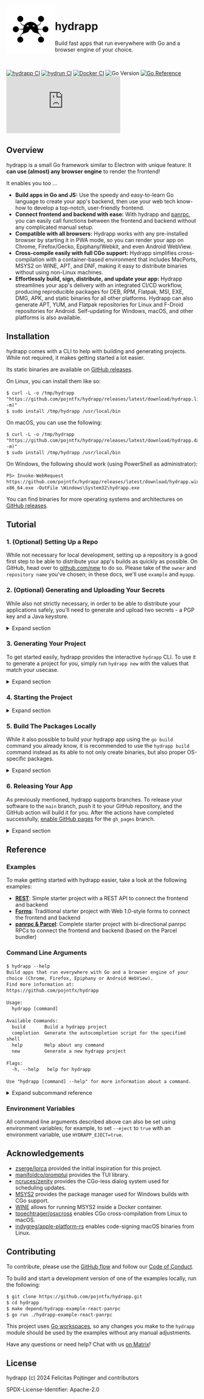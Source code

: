 <img alt="Project icon" style="vertical-align: middle;" src="./docs/icon.svg" width="128" height="128" align="left">

# hydrapp

Build fast apps that run everywhere with Go and a browser engine of your choice.

<br/>

[![hydrapp CI](https://github.com/pojntfx/hydrapp/actions/workflows/hydrapp.yaml/badge.svg)](https://github.com/pojntfx/hydrapp/actions/workflows/hydrapp.yaml)
[![hydrun CI](https://github.com/pojntfx/hydrapp/actions/workflows/hydrun.yaml/badge.svg)](https://github.com/pojntfx/hydrapp/actions/workflows/hydrun.yaml)
[![Docker CI](https://github.com/pojntfx/hydrapp/actions/workflows/docker.yaml/badge.svg)](https://github.com/pojntfx/hydrapp/actions/workflows/docker.yaml)
![Go Version](https://img.shields.io/badge/go%20version-%3E=1.21-61CFDD.svg)
[![Go Reference](https://pkg.go.dev/badge/github.com/pojntfx/hydrapp/hydrapp.svg)](https://pkg.go.dev/github.com/pojntfx/hydrapp/hydrapp)
[![Matrix](https://img.shields.io/matrix/hydrapp:matrix.org)](https://matrix.to/#/#hydrapp:matrix.org?via=matrix.org)

## Overview

hydrapp is a small Go framework similar to Electron with unique feature: It **can use (almost) any browser engine** to render the frontend!

It enables you too ...

- **Build apps in Go and JS:** Use the speedy and easy-to-learn Go language to create your app's backend, then use your web tech know-how to develop a top-notch, user-friendly frontend.
- **Connect frontend and backend with ease:** With hydrapp and [panrpc](https://github.com/pojntfx/panrpc), you can easily call functions between the frontend and backend without any complicated manual setup.
- **Compatible with all browsers:** Hydrapp works with any pre-installed browser by starting it in PWA mode, so you can render your app on Chrome, Firefox/Gecko, Epiphany/Webkit, and even Android WebView.
- **Cross-compile easily with full CGo support:** Hydrapp simplifies cross-compilation with a container-based environment that includes MacPorts, MSYS2 on WINE, APT, and DNF, making it easy to distribute binaries without using non-Linux machines.
- **Effortlessly build, sign, distribute, and update your app:** Hydrapp streamlines your app's delivery with an integrated CI/CD workflow, producing reproducible packages for DEB, RPM, Flatpak, MSI, EXE, DMG, APK, and static binaries for all other platforms. Hydrapp can also generate APT, YUM, and Flatpak repositories for Linux and F-Droid repositories for Android. Self-updating for Windows, macOS, and other platforms is also available.

## Installation

hydrapp comes with a CLI to help with building and generating projects. While not required, it makes getting started a lot easier.

Its static binaries are available on [GitHub releases](https://github.com/pojntfx/hydrapp/releases).

On Linux, you can install them like so:

```shell
$ curl -L -o /tmp/hydrapp "https://github.com/pojntfx/hydrapp/releases/latest/download/hydrapp.linux-$(uname -m)"
$ sudo install /tmp/hydrapp /usr/local/bin
```

On macOS, you can use the following:

```shell
$ curl -L -o /tmp/hydrapp "https://github.com/pojntfx/hydrapp/releases/latest/download/hydrapp.darwin-$(uname -m)"
$ sudo install /tmp/hydrapp /usr/local/bin
```

On Windows, the following should work (using PowerShell as administrator):

```shell
PS> Invoke-WebRequest https://github.com/pojntfx/hydrapp/releases/latest/download/hydrapp.windows-x86_64.exe -OutFile \Windows\System32\hydrapp.exe
```

You can find binaries for more operating systems and architectures on [GitHub releases](https://github.com/pojntfx/hydrapp/releases).

## Tutorial

### 1. (Optional) Setting Up a Repo

While not necessary for local development, setting up a repository is a good first step to be able to distribute your app's builds as quickly as possible. On GitHub, head over to [github.com/new](https://github.com/new) to do so. Please take of the `owner` and `repository name` you've chosen; in these docs, we'll use `example` and `myapp`.

### 2. (Optional) Generating and Uploading Your Secrets

While also not strictly necessary, in order to be able to distribute your applications safely, you'll need to generate and upload two secrets - a PGP key and a Java keystore.

<details>
  <summary>Expand section</summary>

**Generating the PGP key**:

First, generate a PGP key. You can do this using the `gpg` CLI, but an easier way is to use [keygaen](https://pojntfx.github.io/keygaen/), which allows you to do it in directly in your browser:

[<img src="https://github.com/pojntfx/webnetesctl/raw/main/img/launch.png" width="240">](https://pojntfx.github.io/keygaen/)

Create a key with your name and email, and take note of the password you've chosen:

![Screenshot of the create PGP key dialog](./docs/screenshot-create-pgp-key.png)

The first GitHub Actions secret you need to save is `PGP_PASSWORD`; simply use the password you've created above as the value (base64-encoded).

Now that you've generated your key, you can add it to your repository's secrets; let's start with the PGP key ID. To find it, copy the string next to your key's email:

![Screenshot of the PGP key ID](./docs/screenshot-copy-pgp-key-id.png)

Save this in a new GitHub Actions secret `PGP_ID` in the repository you've set up earlier.

Next, let's add the PGP _private_ key's contents to the repo. To do so, export the key with armor and base64-encoding enabled, copy it's content and add it to a secret named `PGP_KEY`:

![Screenshot of the PGP key export dialog](./docs/screenshot-copy-pgp-export.png)

Also be sure to download the key (armored & base64-encoded) so you can use it for local builds.

**Generating the Java keystore**:

You'll also need to generate a keystore. You can do this using the `keytool` CLI, but an easier way again is to use [keystoregaen](https://pojntfx.github.io/keystoregaen/), a tool similar to keygaen, but for Java keystores:

[<img src="https://github.com/pojntfx/webnetesctl/raw/main/img/launch.png" width="240">](https://pojntfx.github.io/keystoregaen/)

Create a key with your name, and take note of the password you've chosen:

![Screenshot of the keystore generation dialog](./docs/screenshot-create-keystore.png)

The first two GitHub Actions secrets you need to save are `APK_STOREPASS` and `APK_KEYPASS`; set them to the passwords you've chosen above respectively (base64-encoded).

Next, let's add the keystore's contents to the repo. To do so, export it with base64-encoding enabled, copy it's content and add it to a secret named `APK_CERT`:

![Screenshot of the keystore export dialog](./docs/screenshot-copy-keystore-export.png)

Also be sure to download the keystore (base64-encoded) so you can use it for local builds.

</details>

### 3. Generating Your Project

To get started easily, hydrapp provides the interactive `hydrapp` CLI. To use it to generate a project for you, simply run `hydrapp new` with the values that match your usecase.

<details>
  <summary>Expand section</summary>

First, select your preferred starter project:

```plaintext
? Which project type do you want to generate?:
    rest: Simple starter project with a REST API to connect the frontend and backend
    forms: Traditional starter project with Web 1.0-style forms to connect the frontend and backend
    react-panrpc: Complete starter project with bi-directional panrpc RPCs to connect the frontend and backend (based on the Parcel bundler)
```

Next, set your app ID; this can be anything that's a valid reverse FQDN, e.g. the GitHub repo you're using:

```plaintext
App ID in reverse domain notation: com.github.example.myapp
```

The app name, summary, description, homepage and git repo are self-explanatory:

```plaintext
App name: My App
App summary: My first app
App description: My first application, built with hydrapp.
App homepage: https://github.com/example/myapp
App git repo: https://github.com/example/myapp.git
```

The base URL should be the URL that you're planning to host the generated repos on; for GitHub pages without a custom domain, this should follow the scheme `https://<username|orgname>.github.io/<reponame>/`:

```plaintext
App base URL to expect the built assets to be published to: https://example.github.io/myapp/
```

The Go module name should be your vanity URL or GitHub repo to use:

```plaintext
Go module name: github.com/example/myapp
```

You can set a license by choosing a SPDX identifier; note that this **has** to be a valid [SPDX identifier](https://spdx.org/licenses/) as it downloads the license text:

```plaintext
License SPDX identifier (see https://spdx.org/licenses/): Apache-2.0
```

The release author name, author email and directory are self-explanatory:

```plaintext
Release author name: Jean Doe
Release author email: jean.doe@example.com
Directory to write the app to: .
```

Finally, you can choose to do advanced configuration; in this basic introduction, we won't be doing that:

```plaintext
? Do you want to do any advanced configuration?:
  ▸ no
    yes
```

After pressing <kbd>Enter</kbd>, the project will be generated, dependencies will be installed and the instructions for continuing will be displayed:

```shell
2023/02/28 17:25:58 Success!
Succesfully generated application. To start it, run the following:

cd myapp
go run .

You can find more information in the generated README.
```

</details>

### 4. Starting the Project

<details>
  <summary>Expand section</summary>

You can start the project in its own PWA-mode browser instance and with the pre-compiled frontend like so:

```shell
$ cd myapp
$ go run .
```

The basic example should look like this:

![Screenshot of the launched compiled frontend](./docs/screenshot-compiled-frontend.png)

When you are developing locally however, you can also start the frontend manually with hot-reloading and in your preferred browser by exporting a few environment variables:

```shell
# In the first terminal
$ export HYDRAPP_BACKEND_LADDR="localhost:1234" HYDRAPP_TYPE="dummy"
$ go run .
2023/02/28 17:35:02 Backend URL: ws://localhost:1234
2023/02/28 17:35:02 Frontend URL: http://localhost:38031?socketURL=ws%3A%2F%2Flocalhost%3A1234

# In the second terminal
$ cd pkg/frontend
$ npm run dev
```

And open the URL (note the `socketURL` parameter): [http://localhost:3000?socketURL=ws%3A%2F%2Flocalhost%3A1234](http://localhost:3000?socketURL=ws%3A%2F%2Flocalhost%3A1234):

![Screenshot of the launched HMR-enabled frontend](./docs/screenshot-hmr-frontend.png)

Whenever you make changes to the frontend's source code, it should be automatically reloaded.

</details>

### 5. Build The Packages Locally

While it also possible to build your hydrapp app using the `go build` command you already know, it is recommended to use the `hydrapp build` command instead as its able to not only create binaries, but also proper OS-specific packages.

<details>
  <summary>Expand section</summary>

To use it, first export the path to and credentials for the PGP key you've downloaded above:

```shell
$ export PGP_KEY="${HOME}/Downloads/19D789F4.asc.txt" PGP_PASSWORD="$(echo asdf | base64)" PGP_ID='19D789F4'
```

Next, do the same for the Java keystore:

```shell
$ export APK_CERT="${HOME}/Downloads/keystoregaen.jks.txt" APK_STOREPASS="$(echo asdf | base64)" APK_KEYPASS="$(echo asdf | base64)"
```

And finally, your branch. hydrapp supports building multiple branches of your app - such as a main branch for your canary builds, the stable branch (for tagged releases) and any further feature branches you might want to build for. In this case, we'll build for the `main` branch:

```shell
$ export BRANCH_ID="main" BRANCH_NAME="Main"
```

You're now ready to build your app:

```shell
$ hydrapp build \
    --config='./hydrapp.yaml' \
    --exclude='deb|dmg|flatpak|msi|rpm|apk|tests' \
    --pull=true \
    --tag='main' \
    --dst="${PWD}/out" \
    --src="${PWD}" \
    --pgp-key="${PGP_KEY}" \
    --pgp-password="${PGP_PASSWORD}" \
    --pgp-id="${PGP_ID}" \
    --apk-cert="${APK_CERT}" \
    --apk-storepass="${APK_STOREPASS}" \
    --apk-keypass="${APK_KEYPASS}" \
    --concurrency="$(nproc)" \
    --branch-id="${BRANCH_ID}" \
    --branch-name="${BRANCH_NAME}"
```

Note the `--exclude` flag; in this configuration, only `binaries` is missing, meaning that only binaries will be built; you can remove e.g. RPM and an RPM package would be built instead.

</details>

### 6. Releasing Your App

As previously mentioned, hydrapp supports branches. To release your software to the `main` branch, push it to your GitHub repository, and the GitHub action will build it for you. After the actions have completed successfully, [enable GitHub pages](https://docs.github.com/en/pages/getting-started-with-github-pages/configuring-a-publishing-source-for-your-github-pages-site) for the `gh_pages` branch.

<details>
  <summary>Expand section</summary>

You can now install and use this canary build of your app by following the instructions in the generated installation docs file linked in your README. When you're ready to tag a release, add a new entry to your `hydrapp.yaml` file under `releases` (ensure that you follow [semantic versioning](https://semver.org/)), run `git tag v<major>.<minor>.<patch>`, and `git push --tags`. The action should then automatically build a tagged release for you. Remember to update the installation instructions link to point to it by replacing `docs/main/INSTALLATION.html` with `docs/stable/INSTALLATION.html`:

![Screenshot of the generated installation instructions](./docs/screenshot-installation-instructions.png)

Note that there are many more things you can configure in the framework. For example, if you want to introduce native dependencies, check out [connmapper](https://github.com/pojntfx/connmapper) - it's able to easily use `libpcap` thanks to hydrapp's integrated package management support. If you want to overwrite the build configs manually, you can always pass `--eject` to the build command, which will render the Debian `rules` file, the RPM `.spec`, the WIX installer files, the Flatpak manifest, the Android Manifest etc. in-place, giving you the ability to customize everything to your liking.

**🚀 You're all set to share your app with your users now!** We can't wait to see what you're going to build with hydrapp.

</details>

## Reference

### Examples

To make getting started with hydrapp easier, take a look at the following examples:

- [**REST**](./hydrapp-example-rest/): Simple starter project with a REST API to connect the frontend and backend
- [**Forms**](./hydrapp-example-forms/): Traditional starter project with Web 1.0-style forms to connect the frontend and backend
- [**panrpc & Parcel**](./hydrapp-example-react-panrpc/): Complete starter project with bi-directional panrpc RPCs to connect the frontend and backend (based on the Parcel bundler)

### Command Line Arguments

```shell
$ hydrapp --help
Build apps that run everywhere with Go and a browser engine of your choice (Chrome, Firefox, Epiphany or Android WebView).
Find more information at:
https://github.com/pojntfx/hydrapp

Usage:
  hydrapp [command]

Available Commands:
  build       Build a hydrapp project
  completion  Generate the autocompletion script for the specified shell
  help        Help about any command
  new         Generate a new hydrapp project

Flags:
  -h, --help   help for hydrapp

Use "hydrapp [command] --help" for more information about a command.
```

<details>
  <summary>Expand subcommand reference</summary>

#### New

```shell
$ hydrapp new --help
Generate a new hydrapp project

Usage:
  hydrapp new [flags]

Aliases:
  new, n

Flags:
  -h, --help         help for new
      --no-network   Disable all network interaction
```

#### Build

```shell
$ hydrapp build --help
Build a hydrapp project

Usage:
  hydrapp build [flags]

Aliases:
  build, b

Flags:
      --apk-cert string        Path to Android keystore
      --apk-keypass string      Password for Android certificate (if keystore uses PKCS12, this will be the same as --apk-storepass)
      --apk-storepass string   Password for Android keystore
      --branch-id string       Branch ID to build the app as, i.e. main (for an app ID like "myappid.main" and baseURL like "mybaseurl/main"
      --branch-name string     Branch name to build the app as, i.e. Main (for an app name like "myappname (Main)"
      --concurrency int        Maximum amount of concurrent builders to run at once (default 1)
      --config string          Config file to use (default "hydrapp.yaml")
      --dst string             Output directory (must be absolute path) (default "/home/pojntfx/Projects/hydrapp/out")
      --eject                  Write platform-specific config files (AndroidManifest.xml, .spec etc.) to directory specified by --src, then exit (--exclude still applies)
      --exclude string         Regex of platforms and architectures not to build for, i.e. (apk|dmg|msi/386|flatpak/amd64)
  -h, --help                   help for build
      --no-network             Disable all network interaction
      --overwrite              Overwrite platform-specific config files even if they exist
      --pgp-id string          ID of the PGP key to use
      --pgp-key string         Path to armored PGP private key
      --pgp-password string    Password for PGP key
      --pull                   Whether to pull the images or not
      --src string             Source directory (must be absolute path) (default "/home/pojntfx/Projects/hydrapp")
      --tag string             Image tag to use (default "latest")
```

</details>

### Environment Variables

All command line arguments described above can also be set using environment variables; for example, to set `--eject` to `true` with an environment variable, use `HYDRAPP_EJECT=true`.

## Acknowledgements

- [zserge/lorca](https://github.com/zserge/lorca) provided the initial inspiration for this project.
- [manifoldco/promptui](https://github.com/manifoldco/promptui) provides the TUI library.
- [ncruces/zenity](https://github.com/ncruces/zenity) provides the CGo-less dialog system used for scheduling updates.
- [MSYS2](https://www.msys2.org/) provides the package manager used for Windows builds with CGo support.
- [WINE](https://www.winehq.org/) allows for running MSYS2 inside a Docker container.
- [tpoechtrager/osxcross](https://github.com/tpoechtrager/osxcross) enables CGo cross-compilation from Linux to macOS.
- [indygreg/apple-platform-rs](https://github.com/indygreg/apple-platform-rs) enables code-signing macOS binaries from Linux.

## Contributing

To contribute, please use the [GitHub flow](https://guides.github.com/introduction/flow/) and follow our [Code of Conduct](./CODE_OF_CONDUCT.md).

To build and start a development version of one of the examples locally, run the following:

```shell
$ git clone https://github.com/pojntfx/hydrapp.git
$ cd hydrapp
$ make depend/hydrapp-example-react-panrpc
$ go run ./hydrapp-example-react-panrpc
```

This project uses [Go workspaces](https://go.dev/doc/tutorial/workspaces), so any changes you make to the `hydrapp` module should be used by the examples without any manual adjustments.

Have any questions or need help? Chat with us [on Matrix](https://matrix.to/#/#hydrapp:matrix.org?via=matrix.org)!

## License

hydrapp (c) 2024 Felicitas Pojtinger and contributors

SPDX-License-Identifier: Apache-2.0
